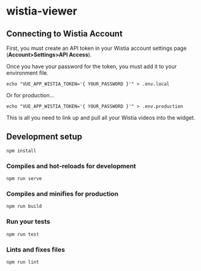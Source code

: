 # wistia-viewer

## Connecting to Wistia Account
First, you must create an API token in your Wistia account settings page (**Account>Settings>API Access**).

Once you have your password for the token, you must add it to your environment file.
```
echo "VUE_APP_WISTIA_TOKEN='{ YOUR_PASSWORD }'" > .env.local
```
Or for production...
```
echo "VUE_APP_WISTIA_TOKEN='{ YOUR_PASSWORD }'" > .env.production
```

This is all you need to link up and pull all your Wistia videos into the widget.

## Development setup
```
npm install
```

### Compiles and hot-reloads for development
```
npm run serve
```

### Compiles and minifies for production
```
npm run build
```

### Run your tests
```
npm run test
```

### Lints and fixes files
```
npm run lint
```
